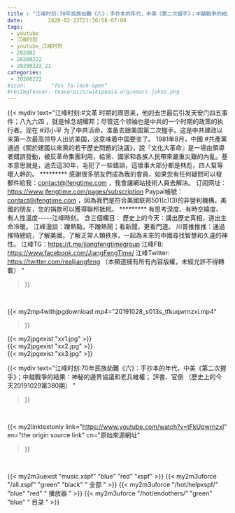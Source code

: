 ```yaml
---
title : "江峰时刻:70年民族劫難《六》：手抄本的年代，中美《第二次握手》；中越戰爭的結果：神秘的邊界協議和老兵維權； 評書、官倒 （歷史上的今天20191029第380期） "
date:        2020-02-22T21:36:58-07:00
tags:
 - youtube
 - 江峰时刻
 - youtube_江峰时刻
 - 202002
 - 20200222
 - 20200222_21
categories:
 - 20200222
#icon:        "fas fa-lock-open"
#resImgTeaser: teaserpics/wikipedia.org/emacs-jokes.png
---
```


{{< mydiv text="江峰时刻:#文革 时期的周恩来，他的去世最后引发天安门四五事件；八九六四 ，就是悼念胡耀邦；尽管这个领袖也是中共的一个时期的政策的执行者。现在 #邓小平 为了中共活命，准备去跟美国第二次握手。这是中共建政以来第一次最高领导人出访美国，这意味着中国要变了。 1981年8月，中國 #共產黨 通過《關於建國以來黨的若干歷史問題的決議》，說『文化大革命』是一場由領導者錯誤發動，被反革命集團利用，給黨、國家和各族人民帶來嚴重災難的內亂。基本意思就是，過去這30年，毛犯了一些錯誤，這壞事大部分都是林彪，四人幫等壞人幹的。     ********* 感謝很多朋友們成為我的會員，如果您有任何疑問可以發郵件給我：contact@jfengtime.com ，我會讓網站技術人員去解決。 订阅网址：https://www.jfengtime.com/pages/subscription Paypal帳號：contact@jfengtime.com ，因為我們是符合美國联邦501(c)(3)的非營利機構，美國的朋友，您的捐款可以獲得聯邦抵稅。     ********* 有思考深度、有時空緯度、有人性溫度-----江峰時刻。 含三個欄目： 歷史上的今天：講出歷史真相，道出生命冷暖。 江峰漫談：蹭熱點，不蹭熱鬧；看新聞，更看門道。 川普推推推：通過推特總統，了解美國，了解正常人類秩序，一起為未來的中國尋找智慧和久違的神性。  江峰TG：https://t.me/jiangfengtimegroup 江峰FB: https://www.facebook.com/JiangFengTime/ 江峰Twitter: https://twitter.com/realjiangfeng （本頻道擁有所有內容版權，未經允許不得轉載） "
>}}
<br>


{{< my2mp4withjpgdownload mp4="20191028_s013s_tfkuqwrnzxi.mp4"
>}}

{{< my2jpgexist "xx1.jpg" >}}<br>
{{< my2jpgexist "xx2.jpg" >}}<br>
{{< my2jpgexist "xx3.jpg" >}}<br>



{{< mydiv text="江峰时刻:70年民族劫難《六》：手抄本的年代，中美《第二次握手》；中越戰爭的結果：神秘的邊界協議和老兵維權； 評書、官倒 （歷史上的今天20191029第380期） "
>}}
<br>

{{< my2linktextonly link="https://www.youtube.com/watch?v=tFkUqwrnzxI"
en="the origin source link" cn="原始來源網址"
>}}


<br>

{{< my2m3uexist "music.xspf"        "blue"   "red"    "xspf" >}} {{< my2m3uforce "/all.xspf"         "green"  "black"  " 全部 " >}} {{< my2m3uforce "/hot/helpxspf/"    "blue"   "red"    " 播放器 " >}} {{< my2m3uforce "/hot/endothers/"   "green"  "blue"   " 目录 " >}} 
